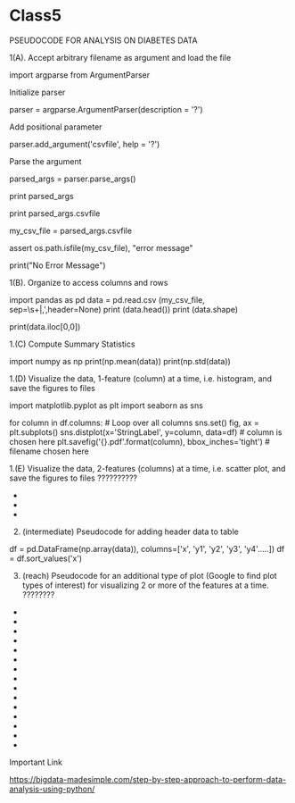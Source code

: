 # Class5

PSEUDOCODE FOR ANALYSIS ON DIABETES DATA

1(A). Accept arbitrary filename as argument and load the file

import argparse from ArgumentParser

Initialize parser

parser = argparse.ArgumentParser(description = '?')

Add positional parameter

parser.add_argument('csvfile', help = '?')

Parse the argument

parsed_args = parser.parse_args()

print parsed_args

print parsed_args.csvfile

my_csv_file = parsed_args.csvfile

assert os.path.isfile(my_csv_file), "error message"

print("No Error Message")

1(B). Organize to access columns and rows

import pandas as pd
data = pd.read.csv (my_csv_file, sep=\s+|,',header=None)
print (data.head())
print (data.shape)

print(data.iloc[0,0])

1.(C) Compute Summary Statistics

import numpy as np
print(np.mean(data))
print(np.std(data))

1.(D) Visualize the data, 1-feature (column) at a time, i.e. histogram, and save the figures to files

import matplotlib.pyplot as plt
import seaborn as sns

for column in df.columns:  # Loop over all columns 
    sns.set()
    fig, ax = plt.subplots()
    sns.distplot(x='StringLabel', y=column, data=df)  # column is chosen here
    plt.savefig('{}.pdf'.format(column), bbox_inches='tight')  # filename chosen here

1.(E) Visualize the data, 2-features (columns) at a time, i.e. scatter plot, and save the figures to files
??????????

*
*
*

2. (intermediate)  Pseudocode for adding header data to table

df = pd.DataFrame(np.array(data)), columns=['x', 'y1', 'y2', 'y3', 'y4'.....])
df = df.sort_values('x')

3. (reach) Pseudocode for an additional type of plot (Google to find plot types of interest) for visualizing 2 or more of the features at a time.
????????

*
*
*
*
*
*
*
*
*
*
*
*
*
*
*








Important Link

https://bigdata-madesimple.com/step-by-step-approach-to-perform-data-analysis-using-python/
